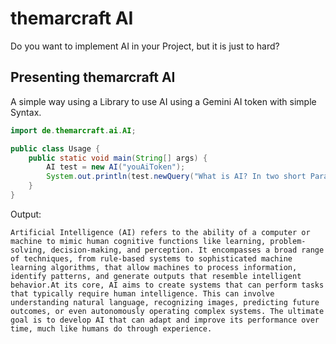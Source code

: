 # themarcraft AI
Do you want to implement AI in your Project, but it is just to hard?
## Presenting themarcraft AI
A simple way using a Library to use AI using a Gemini AI token with simple Syntax.
```Java
import de.themarcraft.ai.AI;

public class Usage {
    public static void main(String[] args) {
        AI test = new AI("youAiToken");
        System.out.println(test.newQuery("What is AI? In two short Paragraphs"));
    }
}
```
Output:
```
Artificial Intelligence (AI) refers to the ability of a computer or machine to mimic human cognitive functions like learning, problem-solving, decision-making, and perception. It encompasses a broad range of techniques, from rule-based systems to sophisticated machine learning algorithms, that allow machines to process information, identify patterns, and generate outputs that resemble intelligent behavior.At its core, AI aims to create systems that can perform tasks that typically require human intelligence. This can involve understanding natural language, recognizing images, predicting future outcomes, or even autonomously operating complex systems. The ultimate goal is to develop AI that can adapt and improve its performance over time, much like humans do through experience.
```